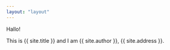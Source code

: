 ```yaml
---
layout: "layout"
---
```


Hallo!

This is {{ site.title }} and I am {{ site.author }}, {{ site.address }}.

